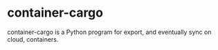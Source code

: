 # container-cargo
container-cargo is a Python program for export, and eventually sync on cloud, containers.
